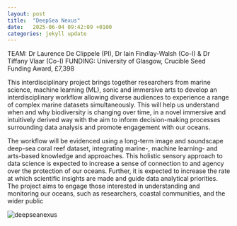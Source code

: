 ```yaml
---
layout: post
title:  "DeepSea Nexus"
date:   2025-06-04 09:42:09 +0100
categories: jekyll update
---
```


TEAM: Dr Laurence De Clippele (PI), Dr Iain Findlay-Walsh (Co-I) & Dr Tiffany Vlaar (Co-I)
FUNDING: University of Glasgow, Crucible Seed Funding Award, £7,398
 
This interdisciplinary project brings together researchers from marine science, machine learning (ML), sonic and immersive arts to develop an interdisciplinary workflow allowing diverse audiences to experience a range of complex marine datasets simultaneously. This will help us understand when and why biodiversity is changing over time, in a novel immersive and intuitively derived way with the aim to inform decision-making processes surrounding data analysis and promote engagement with our oceans.
 
The workflow will be evidenced using a long-term image and soundscape deep-sea coral reef dataset, integrating marine-, machine learning- and arts-based knowledge and approaches. This holistic sensory approach to data science is expected to increase a sense of connection to and agency over the protection of our oceans. Further, it is expected to increase the rate at which scientific insights are made and guide data analytical priorities. The project aims to engage those interested in understanding and monitoring our oceans, such as researchers, coastal communities, and the wider public
 

![deepseanexus]({{TiffanyVlaar.github.io}}/pics/deepseanexus.png)

